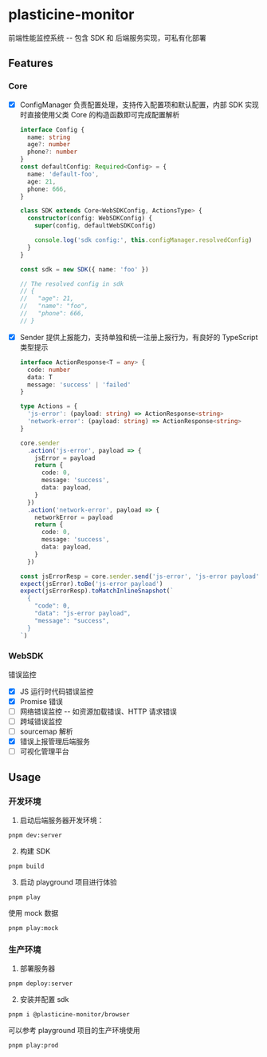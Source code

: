 # plasticine-monitor

前端性能监控系统 -- 包含 SDK 和 后端服务实现，可私有化部署

## Features

### Core

- [x] ConfigManager 负责配置处理，支持传入配置项和默认配置，内部 SDK 实现时直接使用父类 Core 的构造函数即可完成配置解析

  ```ts
  interface Config {
    name: string
    age?: number
    phone?: number
  }
  const defaultConfig: Required<Config> = {
    name: 'default-foo',
    age: 21,
    phone: 666,
  }

  class SDK extends Core<WebSDKConfig, ActionsType> {
    constructor(config: WebSDKConfig) {
      super(config, defaultWebSDKConfig)

      console.log('sdk config:', this.configManager.resolvedConfig)
    }
  }

  const sdk = new SDK({ name: 'foo' })

  // The resolved config in sdk
  // {
  //   "age": 21,
  //   "name": "foo",
  //   "phone": 666,
  // }
  ```

- [x] Sender 提供上报能力，支持单独和统一注册上报行为，有良好的 TypeScript 类型提示

  ```TypeScript
  interface ActionResponse<T = any> {
    code: number
    data: T
    message: 'success' | 'failed'
  }

  type Actions = {
    'js-error': (payload: string) => ActionResponse<string>
    'network-error': (payload: string) => ActionResponse<string>
  }

  core.sender
    .action('js-error', payload => {
      jsError = payload
      return {
        code: 0,
        message: 'success',
        data: payload,
      }
    })
    .action('network-error', payload => {
      networkError = payload
      return {
        code: 0,
        message: 'success',
        data: payload,
      }
    })

  const jsErrorResp = core.sender.send('js-error', 'js-error payload')
  expect(jsError).toBe('js-error payload')
  expect(jsErrorResp).toMatchInlineSnapshot(`
    {
      "code": 0,
      "data": "js-error payload",
      "message": "success",
    }
  `)
  ```

### WebSDK

错误监控

- [x] JS 运行时代码错误监控
- [x] Promise 错误
- [ ] 网络错误监控 -- 如资源加载错误、HTTP 请求错误
- [ ] 跨域错误监控
- [ ] sourcemap 解析
- [x] 错误上报管理后端服务
- [ ] 可视化管理平台

## Usage

### 开发环境

1. 启动后端服务器开发环境：

```shell
pnpm dev:server
```

2. 构建 SDK

```shell
pnpm build
```

3. 启动 playground 项目进行体验

```shell
pnpm play
```

使用 mock 数据

```shell
pnpm play:mock
```

### 生产环境

1. 部署服务器

```shell
pnpm deploy:server
```

2. 安装并配置 sdk

```shell
pnpm i @plasticine-monitor/browser
```

可以参考 playground 项目的生产环境使用

```shell
pnpm play:prod
```
